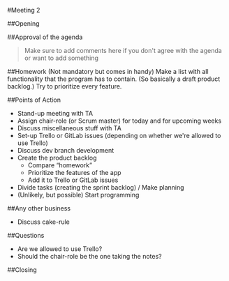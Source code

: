 #Meeting 2

##Opening

##Approval of the agenda
> Make sure to add comments here if you don't agree with the agenda or want to add something

##Homework (Not mandatory but comes in handy)
Make a list with all functionality that the program has to contain. (So basically a draft product backlog.)
Try to prioritize every feature.

##Points of Action
- Stand-up meeting with TA
- Assign chair-role (or Scrum master) for today and for upcoming weeks
- Discuss miscellaneous stuff with TA
- Set-up Trello or GitLab issues (depending on whether we're allowed to use Trello)
- Discuss dev branch development
- Create the product backlog
    - Compare “homework”
	- Prioritize the features of the app
	- Add it to Trello or GitLab issues
- Divide tasks (creating the sprint backlog) / Make planning
- (Unlikely, but possible) Start programming

##Any other business
- Discuss cake-rule

##Questions
- Are we allowed to use Trello?
- Should the chair-role be the one taking the notes?

##Closing